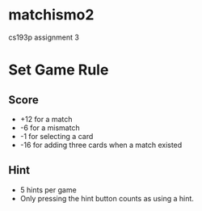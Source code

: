 matchismo2
==========
cs193p assignment 3

Set Game Rule
=============

Score
-----
* +12 for a match
* -6 for a mismatch
* -1 for selecting a card
* -16 for adding three cards when a match existed

Hint
----
* 5 hints per game
* Only pressing the hint button counts as using a hint.



